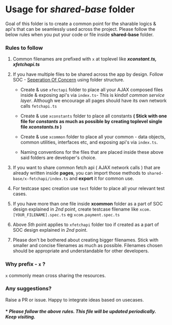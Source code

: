 
# Usage for *shared-base* folder

Goal of this folder is to create a common point for the sharable logics & api's that can be seamlessly used across the project. Please follow the below rules when you put your code or file inside **shared-base** folder.

  

### Rules to follow

  

1. Common filenames are prefixed with `x` at toplevel like ***xconstant.ts, xfetchapi.ts***

2. If you have multiple files to be shared across the app by design. Follow SOC - [Seperation Of Concern](https://en.wikipedia.org/wiki/Separation_of_concerns) using folder structure.

    - Create & use `xfectapi` folder to place all your AJAX composed files inside & exposing api's via `index.ts`- This is kindof *common service layer*. Although we encourage all pages should have its own network calls `fetchapi.ts`

    - Create & use `xconstants` folder to place all constants **( Stick with one file for *constants* as much as possible by creating toplevel single file ***xconstants.ts*** )**

    - Create & use `xcommon` folder to place all your common - data objects, common utilities, interfaces etc, and exposing api's via `index.ts`.

    - Naming conventions for the files that are placed inside these above said folders are developer's choice.

3. If you want to share common fetch api ( AJAX network calls ) that are already written inside **pages**, you can import those methods to `shared-base/x-fetchapi/index.ts` and **export** it for common use.
4. For testcase spec creation use `test` folder to place all your relevant test cases.
5. If you have more than one file inside **xcommon** folder as a part of SOC design explained in *2nd* point, create testcase filename like `xcom.[YOUR_FILENAME].spec.ts` eg `xcom.payment.spec.ts`
6. Above *5th* point applies to `xfetchapi` folder too if created as a part of SOC design explained in *2nd* point.
7. Please don't be bothered about creating bigger filenames. Stick with smaller and concise filenames as much as possible. Filenames chosen should be appropriate and understandable for other developers.


### Why prefix - `x` ?

`x` commonly mean cross sharing the resources.

### Any suggestions?

Raise a PR or issue. Happy to integrate ideas based on usecases.
#### * ***Please follow the above rules. This file will be updated periodically. Keep visiting.***
